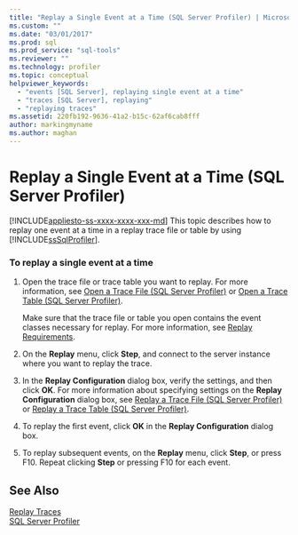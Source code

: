 ```yaml
---
title: "Replay a Single Event at a Time (SQL Server Profiler) | Microsoft Docs"
ms.custom: ""
ms.date: "03/01/2017"
ms.prod: sql
ms.prod_service: "sql-tools"
ms.reviewer: ""
ms.technology: profiler
ms.topic: conceptual
helpviewer_keywords: 
  - "events [SQL Server], replaying single event at a time"
  - "traces [SQL Server], replaying"
  - "replaying traces"
ms.assetid: 220fb192-9636-41a2-b15c-62af6cab8fff
author: markingmyname
ms.author: maghan
---
```

# Replay a Single Event at a Time (SQL Server Profiler)
[!INCLUDE[appliesto-ss-xxxx-xxxx-xxx-md](../../includes/appliesto-ss-xxxx-xxxx-xxx-md.md)]
  This topic describes how to replay one event at a time in a replay trace file or table by using [!INCLUDE[ssSqlProfiler](../../includes/sssqlprofiler-md.md)].  
  
### To replay a single event at a time  
  
1.  Open the trace file or trace table you want to replay. For more information, see [Open a Trace File &#40;SQL Server Profiler&#41;](../../tools/sql-server-profiler/open-a-trace-file-sql-server-profiler.md) or [Open a Trace Table &#40;SQL Server Profiler&#41;](../../tools/sql-server-profiler/open-a-trace-table-sql-server-profiler.md).  
  
     Make sure that the trace file or table you open contains the event classes necessary for replay. For more information, see [Replay Requirements](../../tools/sql-server-profiler/replay-requirements.md).  
  
2.  On the **Replay** menu, click **Step**, and connect to the server instance where you want to replay the trace.  
  
3.  In the **Replay Configuration** dialog box, verify the settings, and then click **OK**. For more information about specifying settings on the **Replay Configuration** dialog box, see [Replay a Trace File &#40;SQL Server Profiler&#41;](../../tools/sql-server-profiler/replay-a-trace-file-sql-server-profiler.md) or [Replay a Trace Table &#40;SQL Server Profiler&#41;](../../tools/sql-server-profiler/replay-a-trace-table-sql-server-profiler.md).  
  
4.  To replay the first event, click **OK** in the **Replay Configuration** dialog box.  
  
5.  To replay subsequent events, on the **Replay** menu, click **Step**, or press F10. Repeat clicking **Step** or pressing F10 for each event.  
  
## See Also  
 [Replay Traces](../../tools/sql-server-profiler/replay-traces.md)   
 [SQL Server Profiler](../../tools/sql-server-profiler/sql-server-profiler.md)  
  
  
